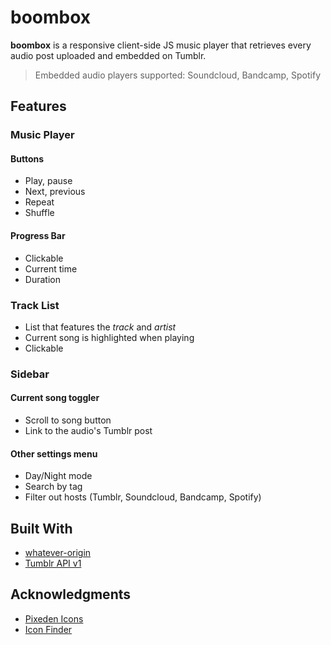 # boombox
**boombox** is a responsive client-side JS music player that retrieves every audio post uploaded and embedded on Tumblr. 
> Embedded audio players supported: Soundcloud, Bandcamp, Spotify 

## Features
### Music Player
#### Buttons
- Play, pause
- Next, previous 
- Repeat
- Shuffle

#### Progress Bar
- Clickable 
- Current time
- Duration

### Track List 
- List that features the *track* and *artist*
- Current song is highlighted when playing
- Clickable

### Sidebar
#### Current song toggler
- Scroll to song button 
- Link to the audio's Tumblr post

#### Other settings menu
- Day/Night mode
- Search by tag
- Filter out hosts (Tumblr, Soundcloud, Bandcamp, Spotify)
 
 ## Built With 
 - [whatever-origin](https://github.com/ripper234/Whatever-Origin)
 - [Tumblr API v1](https://www.tumblr.com/docs/en/api/v1)

## Acknowledgments 
- [Pixeden Icons](https://www.pixeden.com/icon-fonts/filled-7-icon-font-set)
- [Icon Finder](https://www.iconfinder.com/)
